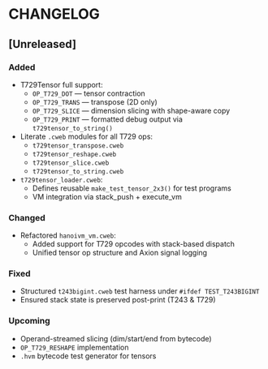 # CHANGELOG

## [Unreleased]
### Added
- T729Tensor full support:
  - `OP_T729_DOT` — tensor contraction
  - `OP_T729_TRANS` — transpose (2D only)
  - `OP_T729_SLICE` — dimension slicing with shape-aware copy
  - `OP_T729_PRINT` — formatted debug output via `t729tensor_to_string()`
- Literate `.cweb` modules for all T729 ops:
  - `t729tensor_transpose.cweb`
  - `t729tensor_reshape.cweb`
  - `t729tensor_slice.cweb`
  - `t729tensor_to_string.cweb`
- `t729tensor_loader.cweb`:
  - Defines reusable `make_test_tensor_2x3()` for test programs
  - VM integration via stack_push + execute_vm

### Changed
- Refactored `hanoivm_vm.cweb`:
  - Added support for T729 opcodes with stack-based dispatch
  - Unified tensor op structure and Axion signal logging

### Fixed
- Structured `t243bigint.cweb` test harness under `#ifdef TEST_T243BIGINT`
- Ensured stack state is preserved post-print (T243 & T729)

### Upcoming
- Operand-streamed slicing (dim/start/end from bytecode)
- `OP_T729_RESHAPE` implementation
- `.hvm` bytecode test generator for tensors

